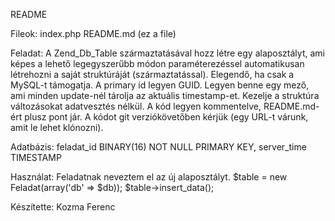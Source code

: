 README

Fileok:
index.php
README.md (ez a file)

Feladat:
A Zend_Db_Table származtatásával hozz létre egy alaposztályt, 
ami képes a lehető legegyszerűbb módon paraméterezéssel automatikusan létrehozni a saját struktúráját (származtatással). 
Elegendő, ha csak a MySQL-t támogatja. 
A primary id legyen GUID. 
Legyen benne egy mező, ami minden update-nél tárolja az aktuális timestamp-et. 
Kezelje a struktúra változásokat adatvesztés nélkül. 
A kód legyen kommentelve, README.md-ért plusz pont jár. 
A kódot git verziókövetőben kérjük (egy URL-t várunk, amit le lehet klónozni).

Adatbázis:
feladat_id BINARY(16) NOT NULL PRIMARY KEY, 
server_time TIMESTAMP

Használat:
Feladatnak neveztem el az új alaposztályt.
$table = new Feladat(array('db' => $db));
$table->insert_data();

Készítette:
Kozma Ferenc
